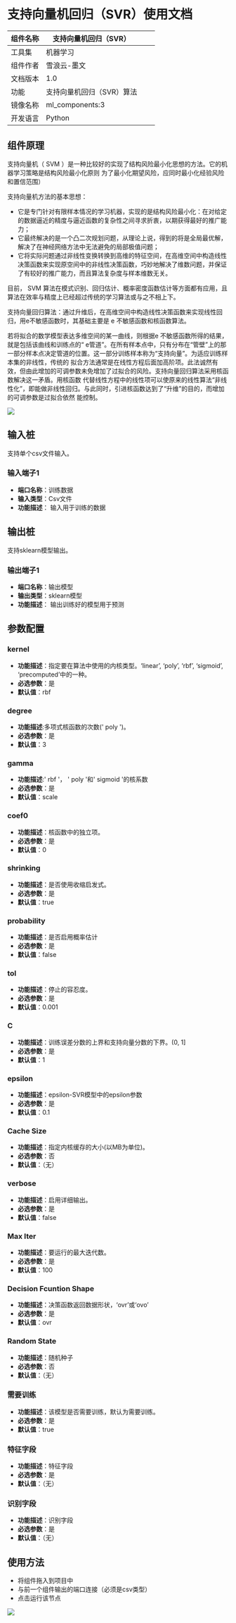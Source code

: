 # 支持向量机回归（SVR）使用文档
| 组件名称 | 支持向量机回归（SVR）|  |  |
| --- | --- | --- | --- |
| 工具集 | 机器学习 |  |  |
| 组件作者 | 雪浪云-墨文 |  |  |
| 文档版本 | 1.0 |  |  |
| 功能 | 支持向量机回归（SVR）算法|  |  |
| 镜像名称 | ml_components:3 |  |  |
| 开发语言 | Python |  |  |

## 组件原理
支持向量机（ SVM ）是一种比较好的实现了结构风险最小化思想的方法。它的机器学习策略是结构风险最小化原则 为了最小化期望风险，应同时最小化经验风险和置信范围）

支持向量机方法的基本思想：

- 它是专门针对有限样本情况的学习机器，实现的是结构风险最小化：在对给定的数据逼近的精度与逼近函数的复杂性之间寻求折衷，以期获得最好的推广能力；
- 它最终解决的是一个凸二次规划问题，从理论上说，得到的将是全局最优解，解决了在神经网络方法中无法避免的局部极值问题；
- 它将实际问题通过非线性变换转换到高维的特征空间，在高维空间中构造线性决策函数来实现原空间中的非线性决策函数，巧妙地解决了维数问题，并保证了有较好的推广能力，而且算法复杂度与样本维数无关。

目前， SVM 算法在模式识别、回归估计、概率密度函数估计等方面都有应用，且算法在效率与精度上已经超过传统的学习算法或与之不相上下。  

支持向量回归算法：通过升维后，在高维空间中构造线性决策函数来实现线性回归，用e不敏感函数时，其基础主要是 e 不敏感函数和核函数算法。

若将拟合的数学模型表达多维空间的某一曲线，则根据e 不敏感函数所得的结果，就是包括该曲线和训练点的“ e管道”。在所有样本点中，只有分布在“管壁”上的那一部分样本点决定管道的位置。这一部分训练样本称为“支持向量”。为适应训练样本集的非线性，传统的 拟合方法通常是在线性方程后面加高阶项。此法诚然有效，但由此增加的可调参数未免增加了过拟合的风险。支持向量回归算法采用核函数解决这一矛盾。用核函数 代替线性方程中的线性项可以使原来的线性算法“非线性化”，即能做非线性回归。与此同时，引进核函数达到了“升维”的目的，而增加的可调参数是过拟合依然 能控制。	

![](./img/支持向量机回归1.png)
## 输入桩
支持单个csv文件输入。
### 输入端子1

- **端口名称**：训练数据
- **输入类型**：Csv文件
- **功能描述**： 输入用于训练的数据
## 输出桩
支持sklearn模型输出。
### 输出端子1

- **端口名称**：输出模型
- **输出类型**：sklearn模型
- **功能描述**： 输出训练好的模型用于预测
## 参数配置
### kernel

- **功能描述**：指定要在算法中使用的内核类型。‘linear’, ‘poly’, ‘rbf’, ‘sigmoid’, ‘precomputed’中的一种。
- **必选参数**：是
- **默认值**：rbf
### degree

- **功能描述**:多项式核函数的次数(' poly ')。
- **必选参数**：是
- **默认值**：3
### gamma

- **功能描述**:' rbf '， ' poly '和' sigmoid '的核系数
- **必选参数**：是
- **默认值**：scale
### coef0

- **功能描述**：核函数中的独立项。
- **必选参数**：是
- **默认值**：0
### shrinking

- **功能描述**：是否使用收缩启发式。
- **必选参数**：是
- **默认值**：true
### probability

- **功能描述**：是否启用概率估计
- **必选参数**：是
- **默认值**：false
### tol

- **功能描述**：停止的容忍度。
- **必选参数**：是
- **默认值**：0.001
### C

- **功能描述**：训练误差分数的上界和支持向量分数的下界。(0, 1]
- **必选参数**：是
- **默认值**：1
### epsilon

- **功能描述**：epsilon-SVR模型中的epsilon参数
- **必选参数**：是
- **默认值**：0.1
### Cache Size

- **功能描述**：指定内核缓存的大小(以MB为单位)。
- **必选参数**：否
- **默认值**：（无）
### verbose

- **功能描述**：启用详细输出。
- **必选参数**：是
- **默认值**：false
### Max Iter

- **功能描述**：要运行的最大迭代数。
- **必选参数**：是
- **默认值**：100
### Decision Fcuntion Shape

- **功能描述**：决策函数返回数据形状，‘ovr’或‘ovo’
- **必选参数**：是
- **默认值**：ovr
### Random State

- **功能描述**：随机种子
- **必选参数**：否
- **默认值**：（无）
### 需要训练

- **功能描述**：该模型是否需要训练，默认为需要训练。
- **必选参数**：是
- **默认值**：true
### 特征字段

- **功能描述**：特征字段
- **必选参数**：是
- **默认值**：（无）
### 识别字段

- **功能描述**：识别字段
- **必选参数**：是
- **默认值**：（无）
## 使用方法
- 将组件拖入到项目中
- 与前一个组件输出的端口连接（必须是csv类型）
- 点击运行该节点


![](./img/支持向量机回归2.png)



